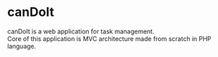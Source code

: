 # canDoIt
canDoIt is a web application for task management.  
Core of this application is MVC architecture made from scratch in PHP language. 
